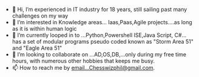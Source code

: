 - 👋 Hi, I’m experienced in IT industry for 18 years, still sailing past many challenges on my way 
- 👀 I’m interested in Knowledge areas... Iaas,Paas,Agile projects....as long as it is within human logic
- 🌱 I’m currently looped in to ...Python,Powershell ISE,Java Script, C#... has a set of modular programs pseudo coded known as "Storm Area 51" and "Eagle Area 51"
- 💞️ I’m looking to collaborate on ...AD,OS,DB,...only during my free time hours, with numerous other hobbies that keeps me busy.
- 📫 How to reach me by email...Chesswizphil@gmail.com.

<!---
Drift2win/Drift2win is a ✨ special ✨ repository because its `README.md` (this file) appears on your GitHub profile.
You can click the Preview link to take a look at your changes.
--->
